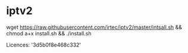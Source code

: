 # iptv2
wget https://raw.githubusercontent.com/irtec/iptv2/master/intsall.sh && chmod a+x install.sh && ./install.sh
<p>Licences: '3d5b0f8e468c332'
